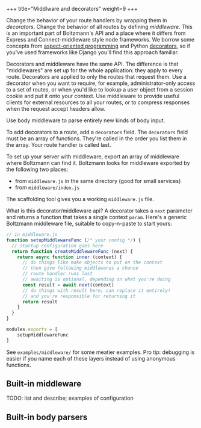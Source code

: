 +++
title="Middlware and decorators"
weight=9
+++

Change the behavior of your route handlers by wrapping them in *decorators*. Change the behavior of all routes by defining *middleware*. This is an important part of Boltzmann's API and a place where it differs from Express and Connect-middleware style node frameworks. We borrow some concepts from [aspect-oriented programming](https://en.wikipedia.org/wiki/Aspect-oriented_programming) and Python [decorators](https://en.wikipedia.org/wiki/Aspect-oriented_programming), so if you've used frameworks like Django you'll find this approach familiar.

Decorators and middleware have the same API. The difference is that "middlewares" are set up for the whole application: they apply to every route. Decorators are applied to only the routes that request them. Use a decorator when you want to require, for example, administrator-only access to a set of routes, or when you'd like to lookup a user object from a session cookie and put it onto your context. Use middleware to provide useful clients for external resources to all your routes, or to compress responses when the request accept headers allow.

Use body middleware to parse entirely new kinds of body input.

To add decorators to a route, add a `decorators` field. The `decorators` field must be an array of functions. They're called in the order you list them in the array. Your route handler is called last.

To set up your server with middleware, export an array of middleware where Boltzmann can find it. Boltzmann looks for middleware exported by the following two places:

- from `middleware.js` in the same directory (good for small services)
- from `middleware/index.js`

The scaffolding tool gives you a working `middleware.js` file.

What is this decorator/middleware api? A decorator takes a `next` parameter and returns a function that takes a single context `param`. Here's a generic Boltzmann middleware file, suitable to copy-n-paste to start yours:

```js
// in middleware.js
function setupMiddlewareFunc (/* your config */) {
  // startup configuration goes here
  return function createMiddlewareFunc (next) {
    return async function inner (context) {
      // do things like make objects to put on the context
      // then give following middlewares a chance
      // route handler runs last
      // awaiting is optional, depending on what you're doing
      const result = await next(context)
      // do things with result here; can replace it entirely!
      // and you're responsible for returning it
      return result
    }
  }
}

modules.exports = [
    setupMiddlewareFunc
]
```

See `examples/middleware/` for some meatier examples. Pro tip: debugging is easier if you name each of these layers instead of using anonymous functions.


## Built-in middleware

TODO: list and describe; examples of configuration

## Built-in body parsers

